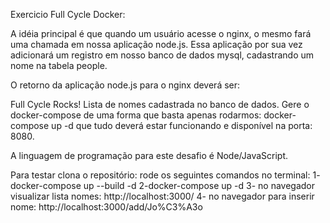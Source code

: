 Exercicio Full Cycle Docker:

A idéia principal é que quando um usuário acesse o nginx, o mesmo fará uma chamada em nossa aplicação node.js. Essa aplicação por sua vez adicionará um registro em nosso banco de dados mysql, cadastrando um nome na tabela people.

O retorno da aplicação node.js para o nginx deverá ser:

Full Cycle Rocks!
Lista de nomes cadastrada no banco de dados.
Gere o docker-compose de uma forma que basta apenas rodarmos: docker-compose up -d que tudo deverá estar funcionando e disponível na porta: 8080.

A linguagem de programação para este desafio é Node/JavaScript.


Para testar clona o repositório:
rode os seguintes comandos no terminal:
 1- docker-compose up --build -d
 2-docker-compose up -d
 3- no navegador visualizar lista nomes: http://localhost:3000/
 4- no navegador para inserir nome: http://localhost:3000/add/Jo%C3%A3o
